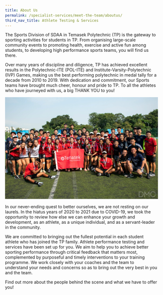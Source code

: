 ```yaml
---
title: About Us
permalink: /specialist-services/meet-the-team/aboutus/
third_nav_title: Athlete Testing & Services
---
```


The Sports Division of SDAA in Temasek Polytechnic (TP) is the gateway to sporting activities for students in TP. From organising large-scale community events to promoting health, exercise and active fun among students, to developing high performance sports teams, you will find us there.

Over many years of discipline and diligence, TP has achieved excellent results in the Polytechnic-ITE (POL-ITE) and Institute-Varsity-Polytechnic (IVP) Games, making us the best performing polytechnic in medal tally for a decade from 2010 to 2019.  With dedication and commitment, our Sports teams have brought much cheer, honour and pride to TP.  To all the athletes who have journeyed with us, a big THANK YOU to you!

![Alt text for image on Isomer site](/images/staff-team-images/champ%20ultimate%20frisbee.jpg)

In our never-ending quest to better ourselves, we are not resting on our laurels.  In the hiatus years of 2020 to 2021 due to COVID-19, we took the opportunity to review how else we can enhance your growth and development, as an athlete, as a unique individual, and as a servant-leader in the community.

We are committed to bringing out the fullest potential in each student athlete who has joined the TP family.  Athlete performance testing and services have been set up for you.  We aim to help you to achieve better sporting performance through critical feedback that matters most, complemented by purposeful and timely interventions to your training programme.  We work closely with your coaches and the team to understand your needs and concerns so as to bring out the very best in you and the team.

Find out more about the people behind the scene and what we have to offer you!
